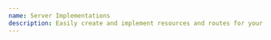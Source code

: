 ```yaml
---
name: Server Implementations
description: Easily create and implement resources and routes for your APIs.
---
```


